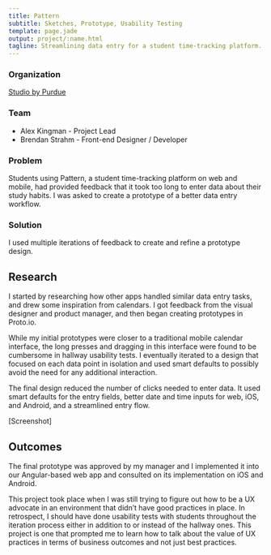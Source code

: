 ```yaml
---
title: Pattern
subtitle: Sketches, Prototype, Usability Testing
template: page.jade
output: project/:name.html
tagline: Streamlining data entry for a student time-tracking platform.
---
```


### Organization
[Studio by Purdue](http://itap.purdue.edu/studio/)

### Team
- Alex Kingman - Project Lead
- Brendan Strahm - Front-end Designer / Developer

### Problem
Students using Pattern, a student time-tracking platform on web and mobile, had provided feedback that it took too long to enter data about their study habits. I was asked to create a prototype of a better data entry workflow.

### Solution
I used multiple iterations of feedback to create and refine a prototype design.

## Research
I started by researching how other apps handled similar data entry tasks, and drew some inspiration from calendars. I got feedback from the visual designer and product manager, and then began creating prototypes in Proto.io.  

While my initial prototypes were closer to a traditional mobile calendar interface, the long presses and dragging in this interface were found to be cumbersome in hallway usability tests.  I eventually iterated to a design that focused on each data point in isolation and used smart defaults to possibly avoid the need for any additional interaction.

The final design reduced the number of clicks needed to enter data. It used smart defaults for the entry fields, better date and time inputs for web, iOS, and Android, and a streamlined entry flow.

[Screenshot]

## Outcomes
The final prototype was approved by my manager and I implemented it into our Angular-based web app and consulted on its implementation on iOS and Android.

This project took place when I was still trying to figure out how to be a UX advocate in an environment that didn’t have good practices in place.  In retrospect, I should have done usability tests with students throughout the iteration process either in addition to or instead of the hallway ones.  This project is one that prompted me to learn how to talk about the value of UX practices in terms of business outcomes and not just best practices.

